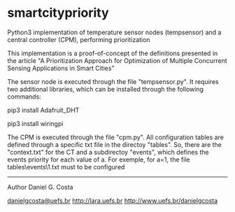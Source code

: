 # smartcitypriority
Python3 implementation of temperature sensor nodes (tempsensor) and a central controller (CPM), performing prioritization

This implementation is a proof-of-concept of the definitions presented in the article "A Prioritization Approach for Optimization of Multiple Concurrent Sensing Applications in Smart Cities"

The sensor node is executed through the file "tempsensor.py". It requires two additional libraries, which can be installed through the following commands:

pip3 install Adafruit_DHT

pip3 install wiringpi

The CPM is executed through the file "cpm.py". All configuration tables are defined through a specific txt file in the directoy "tables\". So, there are the "context.txt" for the CT and a subdirectoy "events\", which defines the events priority for each value of a. For exemple, for a=1, the file tables\events\1.txt must to be configured

------------
Author Daniel G. Costa 

danielgcosta@uefs.br
http://lara.uefs.br
http://www.uefs.br/danielgcosta
